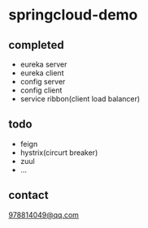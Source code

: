 # springcloud-demo

## completed
- eureka server
- eureka client
- config server
- config client
- service ribbon(client load balancer)

## todo
- feign
- hystrix(circurt breaker)
- zuul
- ...

## contact
978814049@qq.com
